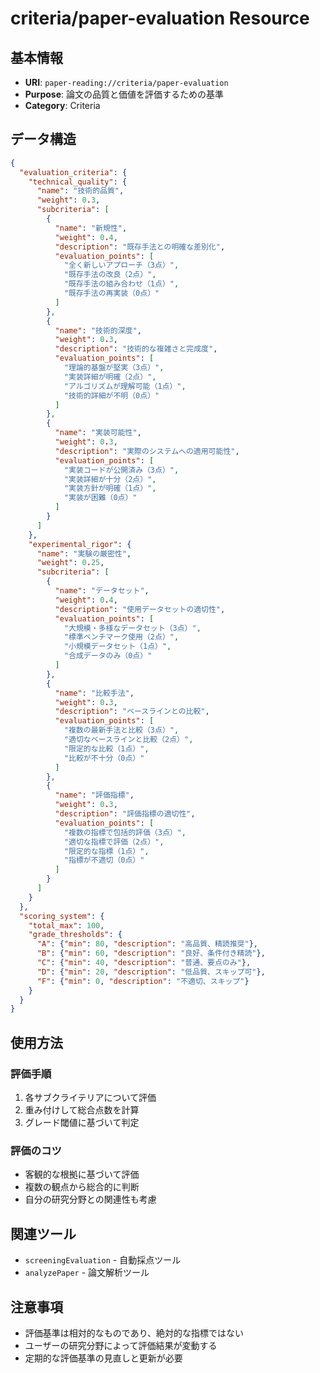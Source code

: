 # criteria/paper-evaluation Resource

## 基本情報

- **URI**: `paper-reading://criteria/paper-evaluation`
- **Purpose**: 論文の品質と価値を評価するための基準
- **Category**: Criteria

## データ構造

```json
{
  "evaluation_criteria": {
    "technical_quality": {
      "name": "技術的品質",
      "weight": 0.3,
      "subcriteria": [
        {
          "name": "新規性",
          "weight": 0.4,
          "description": "既存手法との明確な差別化",
          "evaluation_points": [
            "全く新しいアプローチ（3点）",
            "既存手法の改良（2点）",
            "既存手法の組み合わせ（1点）",
            "既存手法の再実装（0点）"
          ]
        },
        {
          "name": "技術的深度",
          "weight": 0.3,
          "description": "技術的な複雑さと完成度",
          "evaluation_points": [
            "理論的基盤が堅実（3点）",
            "実装詳細が明確（2点）",
            "アルゴリズムが理解可能（1点）",
            "技術的詳細が不明（0点）"
          ]
        },
        {
          "name": "実装可能性",
          "weight": 0.3,
          "description": "実際のシステムへの適用可能性",
          "evaluation_points": [
            "実装コードが公開済み（3点）",
            "実装詳細が十分（2点）",
            "実装方針が明確（1点）",
            "実装が困難（0点）"
          ]
        }
      ]
    },
    "experimental_rigor": {
      "name": "実験の厳密性",
      "weight": 0.25,
      "subcriteria": [
        {
          "name": "データセット",
          "weight": 0.4,
          "description": "使用データセットの適切性",
          "evaluation_points": [
            "大規模・多様なデータセット（3点）",
            "標準ベンチマーク使用（2点）",
            "小規模データセット（1点）",
            "合成データのみ（0点）"
          ]
        },
        {
          "name": "比較手法",
          "weight": 0.3,
          "description": "ベースラインとの比較",
          "evaluation_points": [
            "複数の最新手法と比較（3点）",
            "適切なベースラインと比較（2点）",
            "限定的な比較（1点）",
            "比較が不十分（0点）"
          ]
        },
        {
          "name": "評価指標",
          "weight": 0.3,
          "description": "評価指標の適切性",
          "evaluation_points": [
            "複数の指標で包括的評価（3点）",
            "適切な指標で評価（2点）",
            "限定的な指標（1点）",
            "指標が不適切（0点）"
          ]
        }
      ]
    }
  },
  "scoring_system": {
    "total_max": 100,
    "grade_thresholds": {
      "A": {"min": 80, "description": "高品質、精読推奨"},
      "B": {"min": 60, "description": "良好、条件付き精読"},
      "C": {"min": 40, "description": "普通、要点のみ"},
      "D": {"min": 20, "description": "低品質、スキップ可"},
      "F": {"min": 0, "description": "不適切、スキップ"}
    }
  }
}
```

## 使用方法

### 評価手順
1. 各サブクライテリアについて評価
2. 重み付けして総合点数を計算
3. グレード閾値に基づいて判定

### 評価のコツ
- 客観的な根拠に基づいて評価
- 複数の観点から総合的に判断
- 自分の研究分野との関連性も考慮

## 関連ツール

- `screeningEvaluation` - 自動採点ツール
- `analyzePaper` - 論文解析ツール

## 注意事項

- 評価基準は相対的なものであり、絶対的な指標ではない
- ユーザーの研究分野によって評価結果が変動する
- 定期的な評価基準の見直しと更新が必要

